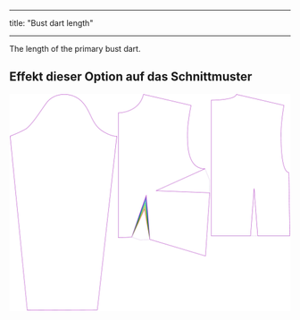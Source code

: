 - - -
title: "Bust dart length"
- - -

The length of the primary bust dart.

## Effekt dieser Option auf das Schnittmuster

![This image shows the effect of this option by superimposing several variants that have a different value for this option](breanna_primarybustdartlength_sample.svg "Effect of this option on the pattern")
